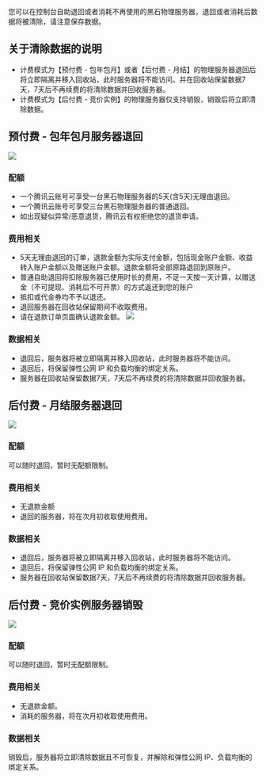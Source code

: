 您可以在控制台自助退回或者消耗不再使用的黑石物理服务器，退回或者消耗后数据将被清除，请注意保存数据。

## 关于清除数据的说明
- 计费模式为【预付费 - 包年包月】或者【后付费 - 月结】的物理服务器退回后将立即隔离并移入回收站，此时服务器将不能访问。并在回收站保留数据7天，7天后不再续费的将清除数据并回收服务器。
- 计费模式为【后付费 - 竞价实例】的物理服务器仅支持销毁，销毁后将立即清除数据。


## 预付费 - 包年包月服务器退回
![](https://main.qcloudimg.com/raw/8491c131284fd74543fd88b654a9e7b4.png)
### 配额
- 一个腾讯云账号可享受一台黑石物理服务器的5天(含5天)无理由退回。
- 一个腾讯云账号可享受三台黑石物理服务器的普通退回。
- 如出现疑似异常/恶意退货，腾讯云有权拒绝您的退货申请。


### 费用相关
- 5天无理由退回的订单，退款金额为实际支付金额，包括现金账户金额、收益转入账户金额以及赠送账户金额。退款金额将全部原路退回到原账户。
- 普通自助退回将扣除服务器已使用时长的费用，不足一天按一天计算，以赠送金（不可提现、消耗后不可开票）的方式返还到您的账户
- 抵扣或代金券均不予以退还。
- 退回服务器在回收站保留期间不收取费用。
- 请在退款订单页面确认退款金额。
![](https://main.qcloudimg.com/raw/6cd8a0eb7e72fa2726dce09fb0b1af84.png)

### 数据相关
- 退回后，服务器将被立即隔离并移入回收站，此时服务器将不能访问。
- 退回后，将保留弹性公网 IP 和负载均衡的绑定关系。
- 服务器在回收站保留数据7天，7天后不再续费的将清除数据并回收服务器。


## 后付费 - 月结服务器退回
![](https://main.qcloudimg.com/raw/79bdd1eca5c1c4b46001b90aea1705b2.png)

### 配额
可以随时退回，暂时无配额限制。

### 费用相关
- 无退款金额
- 退回的服务器，将在次月初收取使用费用。

### 数据相关
- 退回后，服务器将被立即隔离并移入回收站，此时服务器将不能访问。
- 退回后，将保留弹性公网 IP 和负载均衡的绑定关系。
- 服务器在回收站保留数据7天，7天后不再续费的将清除数据并回收服务器。


## 后付费 - 竞价实例服务器销毁
![](http://main.qcloudimg.com/raw/1e0585b029ed12a95af2f831d835b843.png)

### 配额
可以随时退回，暂时无配额限制。

### 费用相关
- 无退款金额。
- 消耗的服务器，将在次月初收取使用费用。

### 数据相关
销毁后，服务器将立即清除数据且不可恢复，并解除和弹性公网 IP、负载均衡的绑定关系。

